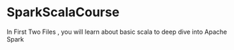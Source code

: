 # SparkScalaCourse

In First Two Files , you will learn about basic scala to deep dive into Apache Spark
